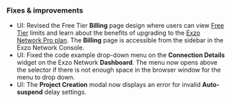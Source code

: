 ### Fixes & improvements

- UI: Revised the Free Tier **Billing** page design where users can view [Free Tier](/docs/introduction/free-tier) limits and learn about the benefits of upgrading to the [Exzo Network Pro plan](/docs/introduction/pro-plan). The **Billing** page is accessible from the sidebar in the Exzo Network Console.
- UI: Fixed the code example drop-down menu on the **Connection Details** widget on the Exzo Network **Dashboard**. The menu now opens above the selector if there is not enough space in the browser window for the menu to drop down.
- UI: The **Project Creation** modal now displays an error for invalid **Auto-suspend** delay settings.
